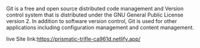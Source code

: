 Git is a free and open source distributed code management and Version control system that is distributed under the GNU General Public License version 2. In addition to software version control, Git is used for other applications including configuration management and content management.


live Site link:https://prismatic-trifle-ca961d.netlify.app/
